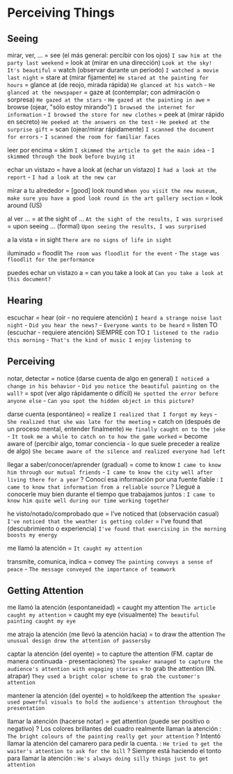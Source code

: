 # Perceiving Things

## Seeing

mirar, ver, ...
    = see (el más general: percibir con los ojos) `I saw him at the party last weekend`
    = look at (mirar en una dirección) `Look at the sky! It's beautiful`
    = watch (observar durante un periodo) `I watched a movie last night`
    = stare at (mirar fijamente) `He stared at the painting for hours`
    = glance at (de reojo, mirada rápida) `He glanced at his watch` - `He glanced at the newspaper`
    = gaze at (contemplar; con admiración o sorpresa) `He gazed at the stars` - `He gazed at the painting in awe`
    = browse (ojear, "sólo estoy mirando") `I browsed the internet for information` - `I browsed the store for new clothes`
    = peek at (mirar rápido en secreto) `He peeked at the answers on the test` - `He peeked at the surprise gift`
    = scan (ojear/mirar rápidamente) `I scanned the document for errors` - `I scanned the room for familiar faces`

leer por encima = skim `I skimmed the article to get the main idea` - `I skimmed through the book before buying it`

echar un vistazo
    = have a look at (echar un vistazo) `I had a look at the report` - `I had a look at the new car`

mirar a tu alrededor
    = [good] look round `When you visit the new museum, make sure you have a good look round in the art gallery section`
    = look around (US)

al ver ...
    = at the sight of ... `At the sight of the results, I was surprised`
    = upon seeing ... (formal) `Upon seeing the results, I was surprised`


a la vista = in sight `There are no signs of life in sight`

iluminado = floodlit `The room was floodlit for the event` - `The stage was floodlit for the performance`

puedes echar un vistazo a
    = can you take a look at `Can you take a look at this document?`

## Hearing

escuchar
    = hear (oír - no requiere atención) `I heard a strange noise last night` - `Did you hear the news?` - `Everyone wants to be heard`
    = listen TO (escuchar - requiere atención) SIEMPRE con TO `I listened to the radio this morning` - `That's the kind of music I enjoy listening to`


## Perceiving

notar, detectar
    = notice (darse cuenta de algo en general) `I noticed a change in his behavior` - `Did you notice the beautiful painting on the wall?`
    = spot (ver algo rápidamente o difícil) `He spotted the error before anyone else` - `Can you spot the hidden object in this picture?`

darse cuenta (espontáneo)
    = realize `I realized that I forgot my keys` - `She realized that she was late for the meeting`
    = catch on (después de un proceso mental, entender finalmente) `He finally caught on to the joke` - `It took me a while to catch on to how the game worked`
    = become aware of (percibir algo, tomar conciencia - lo que suele preceder a realize de algo) `She became aware of the silence and realized everyone had left`

llegar a saber/conocer/aprender (gradual)
    = come to know `I came to know him through our mutual friends` - `I came to know the city well after living there for a year`
    ? Conocí esa información por una fuente fiable : `I came to know that information from a reliable source`
    ? Llegué a conocerle muy bien durante el tiempo que trabajamos juntos : `I came to know him quite well during our time working together`

he visto/notado/comprobado que
    = I’ve noticed that (observación casual) `I've noticed that the weather is getting colder`
    = I’ve found that (descubrimiento o experiencia) `I've found that exercising in the morning boosts my energy`


me llamó la atención = `It caught my attention`


transmite, comunica, indica = convey `The painting conveys a sense of peace` - `The message conveyed the importance of teamwork`


## Getting Attention


me llamó la atención (espontaneidad)
    = caught my attention  `The article caught my attention`
    = caught my eye (visualmente) `The beautiful painting caught my eye`

me atrajo la atención (me llevó la atención hacia)
    = to draw the attention `The unusual design drew the attention of passersby`

captar la atención (del oyente)
    = to capture the attention (FM. captar de manera continuada - presentaciones) `The speaker managed to capture the audience's attention with engaging stories`
    = to grab the attention (IN. atrapar) `They used a bright color scheme to grab the customer's attention`

mantener la atención (del oyente)
    = to hold/keep the attention `The speaker used powerful visuals to hold the audience's attention throughout the presentation`

llamar la atención (hacerse notar)
    = get attention (puede ser positivo o negativo)
    ? Los colores brillantes del cuadro realmente llaman la atención : `The bright colours of the painting really get your attention`
    ? Intentó llamar la atención del camarero para pedir la cuenta. : `He tried to get the waiter's attention to ask for the bill`
    ? Siempre está haciendo el tonto para llamar la atención : `He's always doing silly things just to get attention`
